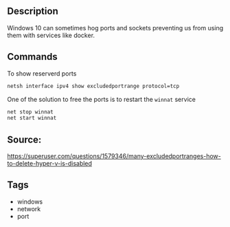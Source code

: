 
## Description
Windows 10 can sometimes hog ports and sockets preventing us from using them with services like docker. 

## Commands
To show reserverd ports
```bat
netsh interface ipv4 show excludedportrange protocol=tcp
```

One of the solution to free the ports is to restart the `winnat` service
```bat
net stop winnat
net start winnat
```

## Source: 
https://superuser.com/questions/1579346/many-excludedportranges-how-to-delete-hyper-v-is-disabled


## Tags
- windows
- network
- port
